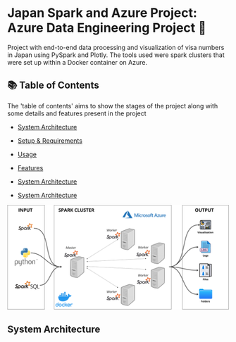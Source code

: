# Japan Spark and Azure Project: Azure Data Engineering Project 🎌

Project with end-to-end data processing and visualization of visa numbers in Japan using PySpark and Plotly. The tools used were spark clusters that were set up within a Docker container on Azure.

## 📚 Table of Contents

The 'table of contents' aims to show the stages of the project along with some details and features present in the project

- [System Architecture](#system-architecture)

- [Setup & Requirements](#python)

- [Usage](#python)

- [Features](#python)

- [System Architecture](#python)

- [System Architecture](#python)


![Project Architecture](https://github.com/tertub2/Japan_SparkandAzure_Project/blob/master/architecture.png)







## System Architecture
